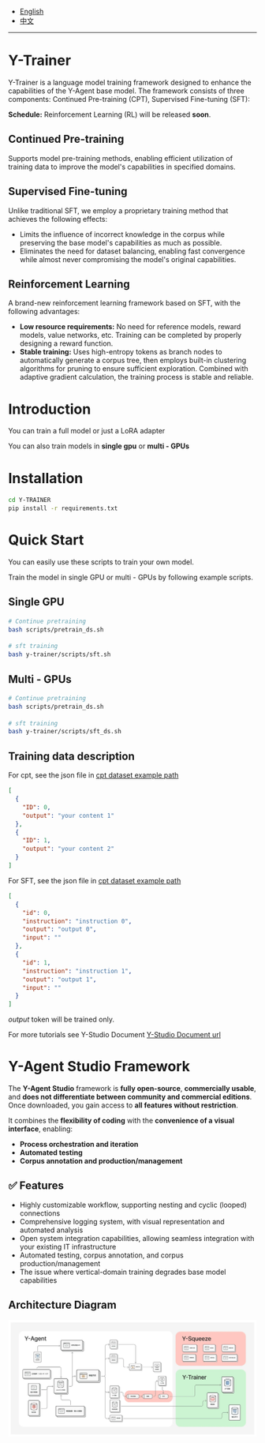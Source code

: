 - [English](README.md)
- [中文](resource/README_zh.md)

---

# Y-Trainer

Y-Trainer is a language model training framework designed to enhance the capabilities of the Y-Agent base model. The framework consists of three components: Continued Pre-training (CPT), Supervised Fine-tuning (SFT):

**Schedule:** Reinforcement Learning (RL) will be released **soon**.

## Continued Pre-training
Supports model pre-training methods, enabling efficient utilization of training data to improve the model's capabilities in specified domains.

## Supervised Fine-tuning
Unlike traditional SFT, we employ a proprietary training method that achieves the following effects:

- Limits the influence of incorrect knowledge in the corpus while preserving the base model's capabilities as much as possible.
- Eliminates the need for dataset balancing, enabling fast convergence while almost never compromising the model's original capabilities.

## Reinforcement Learning
A brand-new reinforcement learning framework based on SFT, with the following advantages:

- **Low resource requirements:** No need for reference models, reward models, value networks, etc. Training can be completed by properly designing a reward function.
- **Stable training:** Uses high-entropy tokens as branch nodes to automatically generate a corpus tree, then employs built-in clustering algorithms for pruning to ensure sufficient exploration. Combined with adaptive gradient calculation, the training process is stable and reliable.


# Introduction

You can train a full model or just a LoRA adapter

You can also train models in **single gpu** or **multi - GPUs**

# Installation
```bash
cd Y-TRAINER
pip install -r requirements.txt
```

# Quick Start

You can easily use these scripts to train your own model. 

Train the model in single GPU or multi - GPUs by following example scripts.

## Single GPU
```bash
# Continue pretraining
bash scripts/pretrain_ds.sh

# sft training
bash y-trainer/scripts/sft.sh
```
## Multi - GPUs
```bash
# Continue pretraining
bash scripts/pretrain_ds.sh

# sft training
bash y-trainer/scripts/sft_ds.sh
```

## Training data description

For cpt, see the json file in [cpt dataset example path](example_dataset/cpt_example.json)

```json
[
  {
    "ID": 0,
    "output": "your content 1"
  },
  {
    "ID": 1,
    "output": "your content 2"
  }
]
```

For SFT, see the json file in [cpt dataset example path](example_dataset/sft_example.json)
```json
[
  {
    "id": 0,
    "instruction": "instruction 0",
    "output": "output 0",
    "input": ""
  },
  {
    "id": 1,
    "instruction": "instruction 1",
    "output": "output 1",
    "input": ""
  }
]
```

*output* token will be trained only.

For more tutorials see Y-Studio Document [Y-Studio Document url](https://www.y-agent.cn/docs)


# Y-Agent Studio Framework

The **Y-Agent Studio** framework is **fully open-source**, **commercially usable**, and **does not differentiate between community and commercial editions**. Once downloaded, you gain access to **all features without restriction**.

It combines the **flexibility of coding** with the **convenience of a visual interface**, enabling:

- **Process orchestration and iteration**
- **Automated testing**
- **Corpus annotation and production/management**


## ✅ Features

- Highly customizable workflow, supporting nesting and cyclic (looped) connections
- Comprehensive logging system, with visual representation and automated analysis
- Open system integration capabilities, allowing seamless integration with your existing IT infrastructure
- Automated testing, corpus annotation, and corpus production/management
- The issue where vertical-domain training degrades base model capabilities

## Architecture Diagram
![Architecture Diagram](resource/system_architecture.webp)

